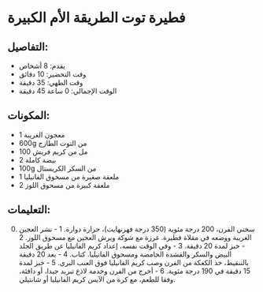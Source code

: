 # فطيرة توت الطريقة الأم الكبيرة #

## التفاصيل:
* يقدم: 8 أشخاص
* وقت التحضير: 10 دقائق
* وقت الطهي: 35 دقيقة
* الوقت الإجمالي: 0 ساعة 45 دقيقة

## المكونات:
* 1 معجون الغريبة
* 600g من التوت الطازج
* 100 مل من كريم فريش
* 2 بيضة كاملة
* 100g من السكر الكريستال
* 1 ملعقة صغيرة من مسحوق الفانيليا
* 2 ملعقة كبيرة من مسحوق اللوز

## التعليمات:
0. سخني الفرن، 200 درجة مئوية (350 درجة فهرنهايت)، حرارة دوارة.
1 - نشر العجين الغريبة ووضعه في مقلاة فطيرة. غرزة مع شوكة ويرش العجين مع مسحوق اللوز.
2 - خبز لمدة 20 دقيقة.
3 - وفي الوقت نفسه، إعداد كريم الفانيليا عن طريق الجلد البيض والسكر والقشدة الحامضة ومسحوق الفانيليا. كتاب.
4 - بعد 20 دقيقة بالتنقيط، خذ الكعكة من الفرن وصب كريم الفانيليا فوق العنب البري.
5 - خبز لمدة 15 دقيقة في 190 درجة مئوية.
6 - أخرج من الفرن وخدمة لاذع تبريد جيدا، أو دافئة، وفقا للطعم، مع كرة من الآيس كريم الفانيليا أو شانتيلي.